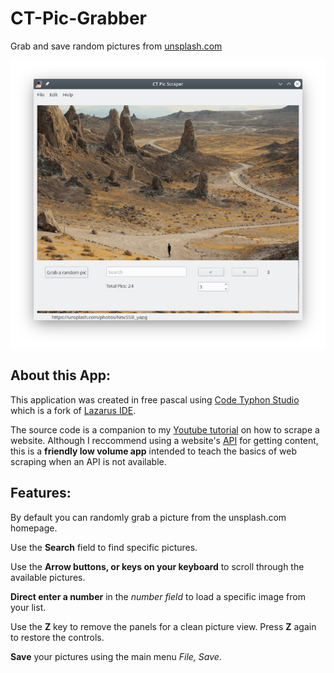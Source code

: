 # CT-Pic-Grabber
Grab and save random pictures from [unsplash.com](https://unsplash.com)

![CT Pic Grabber](resources/CT-Pic-Scraper.jpg)

## About this App:

This application was created in free pascal using [Code Typhon Studio](https://www.pilotlogic.com) which is a fork of [Lazarus IDE](https://www.lazarus-ide.org/).

The source code is a companion to my [Youtube tutorial](https://youtu.be/EE6NcXnxMfY) on how to scrape a website.  Although I reccommend using a website's [API](https://unsplash.com/developers) for getting content, this is a **friendly low volume app** intended to teach the basics of web scraping when an API is not available.

## Features:

By default you can randomly grab a picture from the unsplash.com homepage.

Use the **Search** field to find specific pictures.

Use the **Arrow buttons, or keys on your keyboard** to scroll through the available pictures.

**Direct enter a number** in the *number field* to load a specific image from your list.

Use the **Z** key to remove the panels for a clean picture view.  Press **Z** again to restore the controls.

**Save** your pictures using the main menu *File, Save*.
